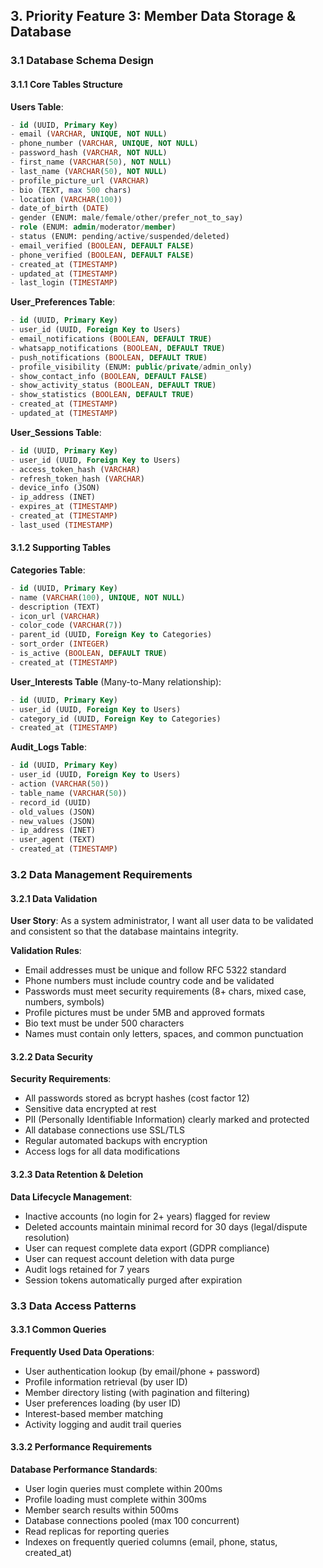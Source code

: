 ## **3. Priority Feature 3: Member Data Storage & Database**

### **3.1 Database Schema Design**

#### **3.1.1 Core Tables Structure**

**Users Table**:
```sql
- id (UUID, Primary Key)
- email (VARCHAR, UNIQUE, NOT NULL)
- phone_number (VARCHAR, UNIQUE, NOT NULL)
- password_hash (VARCHAR, NOT NULL)
- first_name (VARCHAR(50), NOT NULL)
- last_name (VARCHAR(50), NOT NULL)
- profile_picture_url (VARCHAR)
- bio (TEXT, max 500 chars)
- location (VARCHAR(100))
- date_of_birth (DATE)
- gender (ENUM: male/female/other/prefer_not_to_say)
- role (ENUM: admin/moderator/member)
- status (ENUM: pending/active/suspended/deleted)
- email_verified (BOOLEAN, DEFAULT FALSE)
- phone_verified (BOOLEAN, DEFAULT FALSE)
- created_at (TIMESTAMP)
- updated_at (TIMESTAMP)
- last_login (TIMESTAMP)
```

**User_Preferences Table**:
```sql
- id (UUID, Primary Key)
- user_id (UUID, Foreign Key to Users)
- email_notifications (BOOLEAN, DEFAULT TRUE)
- whatsapp_notifications (BOOLEAN, DEFAULT TRUE)
- push_notifications (BOOLEAN, DEFAULT TRUE)
- profile_visibility (ENUM: public/private/admin_only)
- show_contact_info (BOOLEAN, DEFAULT FALSE)
- show_activity_status (BOOLEAN, DEFAULT TRUE)
- show_statistics (BOOLEAN, DEFAULT TRUE)
- created_at (TIMESTAMP)
- updated_at (TIMESTAMP)
```

**User_Sessions Table**:
```sql
- id (UUID, Primary Key)
- user_id (UUID, Foreign Key to Users)
- access_token_hash (VARCHAR)
- refresh_token_hash (VARCHAR)
- device_info (JSON)
- ip_address (INET)
- expires_at (TIMESTAMP)
- created_at (TIMESTAMP)
- last_used (TIMESTAMP)
```

#### **3.1.2 Supporting Tables**

**Categories Table**:
```sql
- id (UUID, Primary Key)
- name (VARCHAR(100), UNIQUE, NOT NULL)
- description (TEXT)
- icon_url (VARCHAR)
- color_code (VARCHAR(7))
- parent_id (UUID, Foreign Key to Categories)
- sort_order (INTEGER)
- is_active (BOOLEAN, DEFAULT TRUE)
- created_at (TIMESTAMP)
```

**User_Interests Table** (Many-to-Many relationship):
```sql
- id (UUID, Primary Key)
- user_id (UUID, Foreign Key to Users)
- category_id (UUID, Foreign Key to Categories)
- created_at (TIMESTAMP)
```

**Audit_Logs Table**:
```sql
- id (UUID, Primary Key)
- user_id (UUID, Foreign Key to Users)
- action (VARCHAR(50))
- table_name (VARCHAR(50))
- record_id (UUID)
- old_values (JSON)
- new_values (JSON)
- ip_address (INET)
- user_agent (TEXT)
- created_at (TIMESTAMP)
```

### **3.2 Data Management Requirements**

#### **3.2.1 Data Validation**
**User Story**: As a system administrator, I want all user data to be validated and consistent so that the database maintains integrity.

**Validation Rules**:
- Email addresses must be unique and follow RFC 5322 standard
- Phone numbers must include country code and be validated
- Passwords must meet security requirements (8+ chars, mixed case, numbers, symbols)
- Profile pictures must be under 5MB and approved formats
- Bio text must be under 500 characters
- Names must contain only letters, spaces, and common punctuation

#### **3.2.2 Data Security**
**Security Requirements**:
- All passwords stored as bcrypt hashes (cost factor 12)
- Sensitive data encrypted at rest
- PII (Personally Identifiable Information) clearly marked and protected
- All database connections use SSL/TLS
- Regular automated backups with encryption
- Access logs for all data modifications

#### **3.2.3 Data Retention & Deletion**
**Data Lifecycle Management**:
- Inactive accounts (no login for 2+ years) flagged for review
- Deleted accounts maintain minimal record for 30 days (legal/dispute resolution)
- User can request complete data export (GDPR compliance)
- User can request account deletion with data purge
- Audit logs retained for 7 years
- Session tokens automatically purged after expiration

### **3.3 Data Access Patterns**

#### **3.3.1 Common Queries**
**Frequently Used Data Operations**:
- User authentication lookup (by email/phone + password)
- Profile information retrieval (by user ID)
- Member directory listing (with pagination and filtering)
- User preferences loading (by user ID)
- Interest-based member matching
- Activity logging and audit trail queries

#### **3.3.2 Performance Requirements**
**Database Performance Standards**:
- User login queries must complete within 200ms
- Profile loading must complete within 300ms
- Member search results within 500ms
- Database connections pooled (max 100 concurrent)
- Read replicas for reporting queries
- Indexes on frequently queried columns (email, phone, status, created_at)
